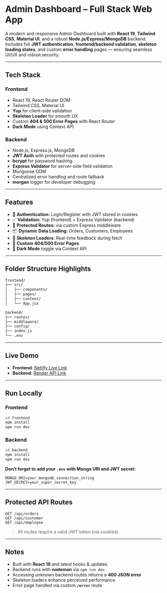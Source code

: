 
#  Admin Dashboard – Full Stack Web App

A modern and responsive Admin Dashboard built with **React 19**, **Tailwind CSS**, **Material UI**, and a robust **Node.js/Express/MongoDB** backend.  
Includes full **JWT authentication**, **frontend/backend validation**, **skeleton loading states**, and custom **error handling** pages — ensuring seamless UI/UX and robust security.

---

##  Tech Stack

###  Frontend
- React 19, React Router DOM  
- Tailwind CSS, Material UI  
- **Yup** for client-side validation  
- **Skeleton Loader** for smooth UX  
- Custom **404 & 500 Error Pages** with React Router  
- **Dark Mode** using Context API  

###  Backend
- Node.js, Express.js, MongoDB  
- **JWT Auth** with protected routes and cookies  
- **bcrypt** for password hashing  
- **Express Validator** for server-side field validation  
- Mongoose ODM  
- Centralized error handling and route fallback  
- **morgan** logger for developer debugging  

---

##  Features

- 🔐 **Authentication:** Login/Register with JWT stored in cookies  
- ✅ **Validation:** Yup (frontend) + Express Validator (backend)  
- 🔁 **Protected Routes:** via custom Express middleware  
- 📦 **Dynamic Data Loading:** Orders, Customers, Employees  
- 🧊 **Skeleton Loaders**: Real-time feedback during fetch  
- 🚫 **Custom 404/500 Error Pages**  
- 🌙 **Dark Mode** toggle via Context API  
 

---

##  Folder Structure Highlights

```bash
frontend/
├── src/
│   ├── components/
│   ├── pages/
│   ├── context/
│   └── App.jsx

backend/
├── routes/
├── middleware/
├── config/
├── index.js
└── .env
```

---

##  Live Demo

- **Frontend**: [Netlify Live Link](ttps://dashboard7733.netlify.app)  
- **Backend**: [Render API Link](#)  

---

##  Run Locally

### Frontend
```bash
cd frontend
npm install
npm run dev
```

### Backend
```bash
cd backend
npm install
npm run dev
```

**Don’t forget to add your `.env` with Mongo URI and JWT secret:**

```env
MONGO_URI=your_mongodb_connection_string
JWT_SECRET=your_super_secret_key
```

---

##  Protected API Routes

```http
GET /api/orders
GET /api/customer
GET /api/employee
```

> All routes require a valid JWT token (via cookies).

---

##  Notes

- Built with **React 19** and latest hooks & updates  
- Backend runs with **nodemon** via `npm run dev`  
- Accessing unknown backend routes returns a **400 JSON error**  
- Skeleton loaders enhance perceived performance  
- Error page  handled via custom **`/error`** route  

